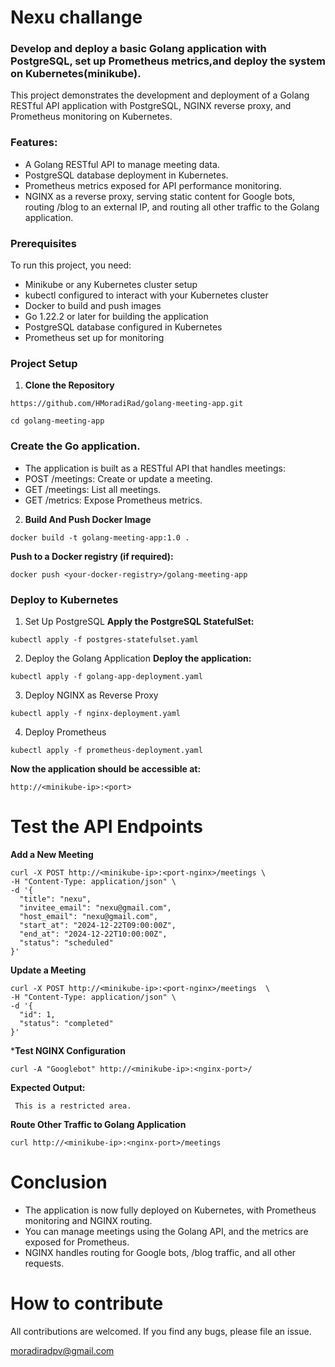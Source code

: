 # Nexu challange
### Develop and deploy a basic Golang application with PostgreSQL, set up Prometheus metrics,and deploy the system on Kubernetes(minikube).


This project demonstrates the development and deployment of a Golang RESTful API application with PostgreSQL, NGINX reverse proxy, and Prometheus monitoring on Kubernetes.

### Features:
- A Golang RESTful API to manage meeting data.
- PostgreSQL database deployment in Kubernetes.
- Prometheus metrics exposed for API performance monitoring.
- NGINX as a reverse proxy, serving static content for Google bots, routing /blog to an external IP, and routing all other traffic to the Golang application.

### Prerequisites
To run this project, you need:

- Minikube or any Kubernetes cluster setup
- kubectl configured to interact with your Kubernetes cluster
- Docker to build and push images
- Go 1.22.2 or later for building the application
- PostgreSQL database configured in Kubernetes
- Prometheus set up for monitoring


### Project Setup

1) **Clone the Repository**
```
https://github.com/HMoradiRad/golang-meeting-app.git

cd golang-meeting-app
```

### Create the Go application.

- The application is built as a RESTful API that handles meetings:
-  POST /meetings: Create or update a meeting.
-  GET /meetings: List all meetings.
-  GET /metrics: Expose Prometheus metrics.



2) **Build And Push Docker Image**

```
docker build -t golang-meeting-app:1.0 .
```
**Push to a Docker registry (if required):**

```
docker push <your-docker-registry>/golang-meeting-app
```

### Deploy to Kubernetes
1. Set Up PostgreSQL
**Apply the PostgreSQL StatefulSet:**

```
kubectl apply -f postgres-statefulset.yaml
```

2) Deploy the Golang Application
**Deploy the application:**

```
kubectl apply -f golang-app-deployment.yaml
```

3) Deploy NGINX as Reverse Proxy
```
kubectl apply -f nginx-deployment.yaml
```

4) Deploy Prometheus
```
kubectl apply -f prometheus-deployment.yaml
```
**Now the application should be accessible at:**
```
http://<minikube-ip>:<port>
```

#  Test the API Endpoints

**Add a New Meeting**

```
curl -X POST http://<minikube-ip>:<port-nginx>/meetings \
-H "Content-Type: application/json" \
-d '{
  "title": "nexu",
  "invitee_email": "nexu@gmail.com",
  "host_email": "nexu@gmail.com",
  "start_at": "2024-12-22T09:00:00Z",
  "end_at": "2024-12-22T10:00:00Z",
  "status": "scheduled"
}'

```
**Update a Meeting**
```
curl -X POST http://<minikube-ip>:<port-nginx>/meetings  \
-H "Content-Type: application/json" \
-d '{
  "id": 1,
  "status": "completed"
}'
```

***Test NGINX Configuration**
```
curl -A "Googlebot" http://<minikube-ip>:<nginx-port>/
```
**Expected Output:**
```
 This is a restricted area.
```
**Route Other Traffic to Golang Application**
```
curl http://<minikube-ip>:<nginx-port>/meetings
```

# Conclusion
- The application is now fully deployed on Kubernetes, with Prometheus monitoring and NGINX routing.
- You can manage meetings using the Golang API, and the metrics are exposed for Prometheus.
- NGINX handles routing for Google bots, /blog traffic, and all other requests.
# How to contribute
All contributions are welcomed. If you find any bugs, please file an issue.

moradiradpv@gmail.com
